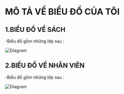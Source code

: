 # MÔ TẢ VỀ BIỂU ĐỒ CỦA TÔI
## 1.BIỂU ĐỒ VỀ SÁCH 
-Biểu đồ gồm những lớp sau :
<br>

![Diagram](https://www.planttext.com/api/plantuml/png/ZDB13O8m50RWUwTuDo611JWH4suUD0v06YdGK5j27oPgF3k48xY179Y52Lp1YXYA5-oXQL_-b_UbwRDfGusqmdel25d0gcjk9IoLAiXEKAtx8vm9cEK3SXGiW2rMN6P3ZTQOgsfIXBxBcQIzdw0x91EkIq6FCPUfSjm03eedv39IeXvGT8yMCE-QEmKqkosC9iIK2nPhVZA3kSHXI3JlyNuw__MjJJEoP5PfvxxMacPCsquhDASTU-UbcvfACAohBIGzHVd-vtN6guKW96GoUN-D5m000F__0m00)


## 2.BIỂU ĐỒ VỀ NHÂN VIÊN
-Biểu đồ gồm những lớp sau :
<br>

![Diagram](https://www.planttext.com/api/plantuml/png/l9AnRSCm44Nxc-8wsu2qW2etIPKYWTCB1-ji4pgH0aab40BN6I8ZP0Ehy2oQ82jOHXGv4el4ZLaGu2V_ntyalvhZqdcolYe4mELAepME0MRuq3OV9TuLfPYQ6TP2pWrBV0FiHepS2wdA4bJQzxAcWXDSUQlqjfSS2TawmOqO-Zw6Gzny6XED4gAnUT6xC-LAeJfLUcFcYmHVZCfWV-b-NuayguA7qdbxEABVjSqdeU_cALrW-A5yPSwbJdUcikw2YO7XEeuepFqlscFtP5UX1OQ_qAQ66w0zLQInGtZ_JGD3OnF7mOMFTwUT0PQii_FNFW400F__0m00)
